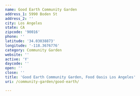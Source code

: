 ```yaml
---
name: Good Earth Community Garden
address_1: 5990 Boden St
address_2: ''
city: Los Angeles
state: CA
zipcode: '90016'
phone: ''
latitude: '34.03038873'
longitude: '-118.3676776'
category: Community Garden
website: ''
active: 'Y'
daycode: ''
open: ''
close: ''
title: 'Good Earth Community Garden, Food Oasis Los Angeles'
uri: /community-garden/good-earth/

---
```

